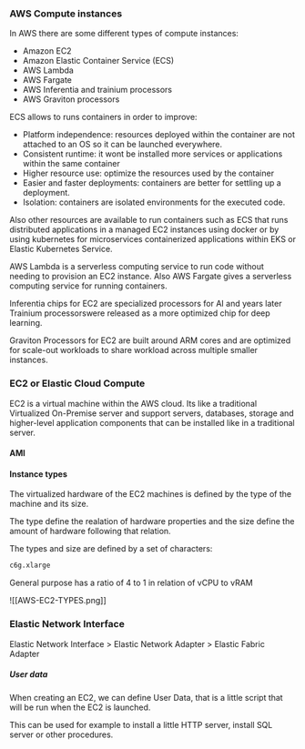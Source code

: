 
### AWS Compute instances

In AWS there are some different types of compute instances: 

* Amazon EC2
* Amazon Elastic Container Service (ECS)
* AWS Lambda
* AWS Fargate
* AWS Inferentia and trainium processors
* AWS Graviton processors

ECS allows to runs containers in order to improve: 

* Platform independence: resources deployed within the container are not attached to an OS so it can be launched everywhere. 
* Consistent runtime: it wont be installed more services or applications within the same container
* Higher resource use: optimize the resources used by the container
* Easier and faster deployments: containers are better for settling up a deployment. 
* Isolation: containers are isolated environments for the executed code. 

Also other resources are available to run containers such as ECS that runs distributed applications in a managed EC2 instances using docker or by using kubernetes for microservices containerized applications within EKS or Elastic Kubernetes Service. 

AWS Lambda is a serverless computing service to run code without needing to provision an EC2 instance. 
Also AWS Fargate gives a serverless computing service for running containers. 

Inferentia chips for EC2 are specialized processors for AI and years later Trainium processorswere released as a more optimized chip for deep learning. 

Graviton Processors for EC2 are built around ARM cores and are optimized for scale-out workloads to share workload across multiple smaller instances. 

### EC2 or Elastic Cloud Compute

EC2 is a virtual machine within the AWS cloud. Its like a traditional Virtualized On-Premise server and support servers, databases, storage and higher-level application components that can be installed like in a traditional server.  

#### AMI


#### Instance types

The virtualized hardware of the EC2 machines is defined by the type of the machine and its size.

The type define the realation of hardware properties and the size define the amount of hardware following that relation. 

The types and size are defined by a set of characters: 

```txt
c6g.xlarge
```

General purpose has a ratio of 4 to 1 in relation of vCPU to vRAM

![[AWS-EC2-TYPES.png]]

### Elastic Network Interface

Elastic Network Interface > Elastic Network Adapter > Elastic Fabric Adapter

##### User data

When creating an EC2, we can define User Data, that is a little script that will be run when the EC2 is launched.

This can be used for example to install a little HTTP server, install SQL server or other procedures. 